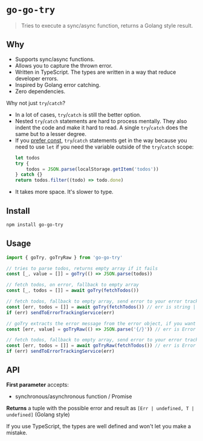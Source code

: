 # `go-go-try`

> Tries to execute a sync/async function, returns a Golang style result.

## Why

-   Supports sync/async functions.
-   Allows you to capture the thrown error.
-   Written in TypeScript. The types are written in a way that reduce developer errors.
-   Inspired by Golang error catching.
-   Zero dependencies.

Why not just `try`/`catch`?

-   In a lot of cases, `try`/`catch` is still the better option.
-   Nested `try`/`catch` statements are hard to process mentally. They also indent the code and make it hard to read. A single `try`/`catch` does the same but to a lesser degree.
-   If you [prefer const](https://eslint.org/docs/latest/rules/prefer-const), `try`/`catch` statements get in the way because you need to use `let` if you need the variable outside of the `try`/`catch` scope:
    ```ts
    let todos
    try {
        todos = JSON.parse(localStorage.getItem('todos'))
    } catch {}
    return todos.filter((todo) => todo.done)
    ```
-   It takes more space. It's slower to type.

## Install

```bash
npm install go-go-try
```

## Usage

```ts
import { goTry, goTryRaw } from 'go-go-try'

// tries to parse todos, returns empty array if it fails
const [_, value = []] = goTry(() => JSON.parse(todos))

// fetch todos, on error, fallback to empty array
const [_, todos = []] = await goTry(fetchTodos())

// fetch todos, fallback to empty array, send error to your error tracking service
const [err, todos = []] = await goTry(fetchTodos()) // err is string | undefined
if (err) sendToErrorTrackingService(err)

// goTry extracts the error message from the error object, if you want the raw error object, use goTryRaw
const [err, value] = goTryRaw(() => JSON.parse('{/}')) // err is Error | undefined, value is T | undefined

// fetch todos, fallback to empty array, send error to your error tracking service
const [err, todos = []] = await goTryRaw(fetchTodos()) // err is Error | undefined
if (err) sendToErrorTrackingService(err)
```

## API

**First parameter** accepts:

-   synchronous/asynchronous function / Promise

**Returns** a tuple with the possible error and result as `[Err | undefined, T | undefined]` (Golang style)


If you use TypeScript, the types are well defined and won't let you make a mistake.
